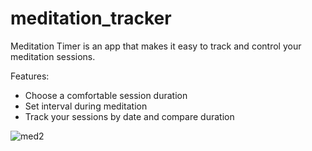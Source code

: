 # meditation_tracker

Meditation Timer is an app that makes it easy to track and control your meditation sessions.

Features:
 - Choose a comfortable session duration
 - Set interval during meditation
 - Track your sessions by date and compare duration
 
![med2](https://user-images.githubusercontent.com/35266971/235532859-0ad4e69f-7525-4b44-80a7-c6ae55faba04.gif)
